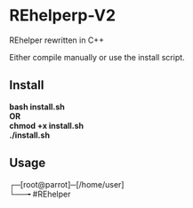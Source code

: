 # REhelperp-V2
REhelper rewritten in C++

Either compile manually or use the install script.

## Install
__bash install.sh__ <br />
      __OR__        <br />
__chmod +x install.sh__ <br />
__./install.sh__


## Usage
┌─[root@parrot]─[/home/user] <br />
└──╼ #REhelper 
